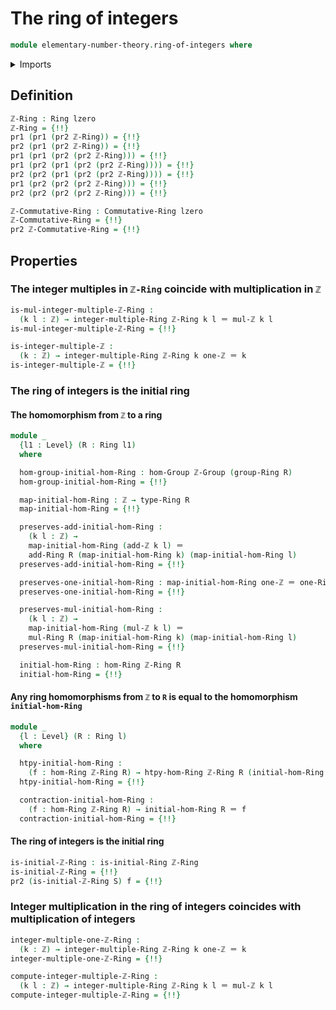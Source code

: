 # The ring of integers

```agda
module elementary-number-theory.ring-of-integers where
```

<details><summary>Imports</summary>

```agda
open import commutative-algebra.commutative-rings

open import elementary-number-theory.addition-integers
open import elementary-number-theory.group-of-integers
open import elementary-number-theory.integers
open import elementary-number-theory.multiplication-integers
open import elementary-number-theory.natural-numbers

open import foundation.action-on-identifications-functions
open import foundation.coproduct-types
open import foundation.dependent-pair-types
open import foundation.identity-types
open import foundation.universe-levels

open import group-theory.free-groups-with-one-generator
open import group-theory.homomorphisms-groups

open import ring-theory.homomorphisms-rings
open import ring-theory.initial-rings
open import ring-theory.integer-multiples-of-elements-rings
open import ring-theory.rings
```

</details>

## Definition

```agda
ℤ-Ring : Ring lzero
ℤ-Ring = {!!}
pr1 (pr1 (pr2 ℤ-Ring)) = {!!}
pr2 (pr1 (pr2 ℤ-Ring)) = {!!}
pr1 (pr1 (pr2 (pr2 ℤ-Ring))) = {!!}
pr1 (pr2 (pr1 (pr2 (pr2 ℤ-Ring)))) = {!!}
pr2 (pr2 (pr1 (pr2 (pr2 ℤ-Ring)))) = {!!}
pr1 (pr2 (pr2 (pr2 ℤ-Ring))) = {!!}
pr2 (pr2 (pr2 (pr2 ℤ-Ring))) = {!!}

ℤ-Commutative-Ring : Commutative-Ring lzero
ℤ-Commutative-Ring = {!!}
pr2 ℤ-Commutative-Ring = {!!}
```

## Properties

### The integer multiples in `ℤ-Ring` coincide with multiplication in `ℤ`

```agda
is-mul-integer-multiple-ℤ-Ring :
  (k l : ℤ) → integer-multiple-Ring ℤ-Ring k l ＝ mul-ℤ k l
is-mul-integer-multiple-ℤ-Ring = {!!}

is-integer-multiple-ℤ :
  (k : ℤ) → integer-multiple-Ring ℤ-Ring k one-ℤ ＝ k
is-integer-multiple-ℤ = {!!}
```

### The ring of integers is the initial ring

#### The homomorphism from `ℤ` to a ring

```agda
module _
  {l1 : Level} (R : Ring l1)
  where

  hom-group-initial-hom-Ring : hom-Group ℤ-Group (group-Ring R)
  hom-group-initial-hom-Ring = {!!}

  map-initial-hom-Ring : ℤ → type-Ring R
  map-initial-hom-Ring = {!!}

  preserves-add-initial-hom-Ring :
    (k l : ℤ) →
    map-initial-hom-Ring (add-ℤ k l) ＝
    add-Ring R (map-initial-hom-Ring k) (map-initial-hom-Ring l)
  preserves-add-initial-hom-Ring = {!!}

  preserves-one-initial-hom-Ring : map-initial-hom-Ring one-ℤ ＝ one-Ring R
  preserves-one-initial-hom-Ring = {!!}

  preserves-mul-initial-hom-Ring :
    (k l : ℤ) →
    map-initial-hom-Ring (mul-ℤ k l) ＝
    mul-Ring R (map-initial-hom-Ring k) (map-initial-hom-Ring l)
  preserves-mul-initial-hom-Ring = {!!}

  initial-hom-Ring : hom-Ring ℤ-Ring R
  initial-hom-Ring = {!!}
```

#### Any ring homomorphisms from `ℤ` to `R` is equal to the homomorphism `initial-hom-Ring`

```agda
module _
  {l : Level} (R : Ring l)
  where

  htpy-initial-hom-Ring :
    (f : hom-Ring ℤ-Ring R) → htpy-hom-Ring ℤ-Ring R (initial-hom-Ring R) f
  htpy-initial-hom-Ring = {!!}

  contraction-initial-hom-Ring :
    (f : hom-Ring ℤ-Ring R) → initial-hom-Ring R ＝ f
  contraction-initial-hom-Ring = {!!}
```

#### The ring of integers is the initial ring

```agda
is-initial-ℤ-Ring : is-initial-Ring ℤ-Ring
is-initial-ℤ-Ring = {!!}
pr2 (is-initial-ℤ-Ring S) f = {!!}
```

### Integer multiplication in the ring of integers coincides with multiplication of integers

```agda
integer-multiple-one-ℤ-Ring :
  (k : ℤ) → integer-multiple-Ring ℤ-Ring k one-ℤ ＝ k
integer-multiple-one-ℤ-Ring = {!!}

compute-integer-multiple-ℤ-Ring :
  (k l : ℤ) → integer-multiple-Ring ℤ-Ring k l ＝ mul-ℤ k l
compute-integer-multiple-ℤ-Ring = {!!}
```
